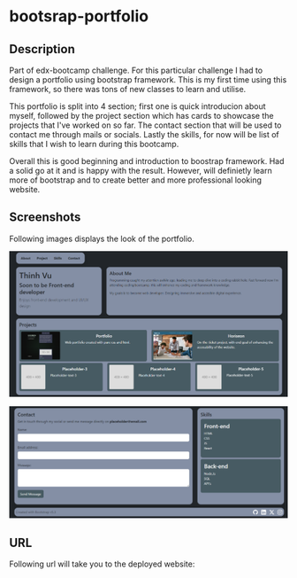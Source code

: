 # bootsrap-portfolio

## Description 

Part of edx-bootcamp challenge. For this particular challenge I had to design a portfolio using bootstrap framework. This is my first time using this framework, so there was tons of new classes to learn and utilise.

This portfolio is split into 4 section; first one is quick introducion about myself, followed by the project section which has cards to showcase the projects that I've worked on so far. The contact section that will be used to contact me through mails or socials. Lastly the skills, for now will be list of skills that I wish to learn during this bootcamp.

Overall this is good beginning and introduction to boostrap framework. Had a solid go at it and is happy with the result. However, will definietly learn more of bootstrap and to create better and more professional looking website.

## Screenshots 

Following images displays the look of the portfolio.

![Image-1](./static/image/bs-portfolio-1.png)

![Image-2](./static/image/bs-portfolio-2.png)

## URL 

Following url will take you to the deployed website:

